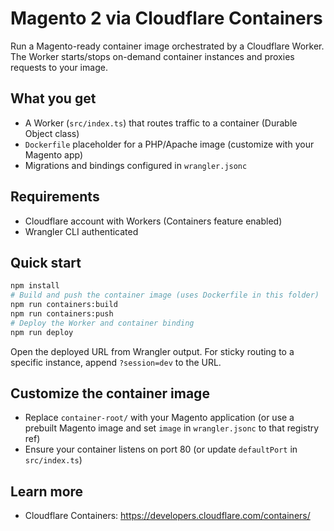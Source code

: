 # Magento 2 via Cloudflare Containers

Run a Magento-ready container image orchestrated by a Cloudflare Worker. The Worker starts/stops on-demand container instances and proxies requests to your image.

## What you get
- A Worker (`src/index.ts`) that routes traffic to a container (Durable Object class)
- `Dockerfile` placeholder for a PHP/Apache image (customize with your Magento app)
- Migrations and bindings configured in `wrangler.jsonc`

## Requirements
- Cloudflare account with Workers (Containers feature enabled)
- Wrangler CLI authenticated

## Quick start
```bash
npm install
# Build and push the container image (uses Dockerfile in this folder)
npm run containers:build
npm run containers:push
# Deploy the Worker and container binding
npm run deploy
```

Open the deployed URL from Wrangler output. For sticky routing to a specific instance, append `?session=dev` to the URL.

## Customize the container image
- Replace `container-root/` with your Magento application (or use a prebuilt Magento image and set `image` in `wrangler.jsonc` to that registry ref)
- Ensure your container listens on port 80 (or update `defaultPort` in `src/index.ts`)

## Learn more
- Cloudflare Containers: https://developers.cloudflare.com/containers/

